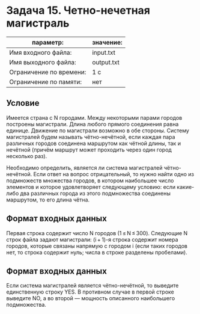# Задача 15. Четно-нечетная магистраль

| параметр:               | значение:  |
| ----------------------- | ---------- |
| Имя входного файла:     | input.txt  |
| Имя выходного файла:    | output.txt |
| Ограничение по времени: | 1 с        |
| Ограничение по памяти:  | нет        |

## Условие
Имеется страна с N городами. Между некоторыми парами городов построены магистрали. Длина любого прямого соединения равна единице. Движение по магистрали возможно в обе стороны. Систему магистралей будем называть чётно-нечётной, если каждая пара различных городов соединена маршрутом как чётной длины, так и нечётной (причём маршрут может проходить через один город несколько раз).

Необходимо определить, является ли система магистралей чётно-нечётной. Если ответ на вопрос отрицательный, то нужно найти одно из подмножеств множества городов, в котором наибольшее число элементов и которое удовлетворяет следующему условию: если какие-либо два различных города из этого подмножества соединены маршрутом, то его длина чётна.

## Формат входных данных
Первая строка содержит число N городов (1 ≤ N ≤ 300).
Следующие N строк файла задают магистрали: (i + 1)-я строка содержит номера городов, которые связаны напрямую с городом i (если таких городов нет, то строка содержит нуль; числа в строке разделены пробелами).

## Формат входных данных
Если система магистралей является чётно-нечётной, то выведите единственную строку YES.
В противном случае в первой строке выведите NO, а во второй — мощность описанного наибольшего подмножества.
